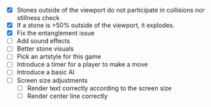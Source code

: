 - [x] Stones outside of the viewport do not participate in collisions nor stillness check
- [x] If a stone is >50% outside of the viewport, it explodes. 
- [x] Fix the entanglement issue
- [ ] Add sound effects
- [ ] Better stone visuals
- [ ] Pick an artstyle for this game
- [ ] Introduce a timer for a player to make a move
- [ ] Introduce a basic AI
- [ ] Screen size adjustments
    - [ ] Render text correctly according to the screen size
    - [ ] Render center line correctly